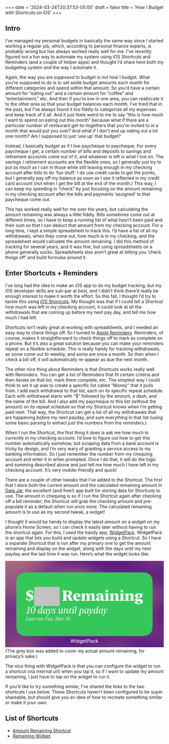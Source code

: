 +++
date = '2024-03-24T20:37:53-05:00'
draft = false
title = 'How I Budget with Shortcuts on iOS'
+++

## Intro
I’ve managed my personal budgets in basically the same way since I started working a regular job, which, according to personal finance experts, is probably wrong but has always worked really well for me. I’ve recently figured out a fun way to automate my system using iOS Shortcuts and Reminders (and a couple of helper apps) and thought I’d share here both my budgeting system and the way I automate it.

Again, the way you are *supposed to* budget is not how I budget. What you’re supposed to do is to set aside budget amounts each month for different categories and spend within that amount. So you’d have a certain amount for “eating out” and a certain amount for “coffee” and “entertainment,” etc. And then if you’re low in one area, you can reallocate it to the other area so that your budget balances each month. I’ve tried that in the past, but I’ve always found it too fiddly to categorize all my expenses and keep track of it all. And it just feels weird to me to say “this is how much I want to spend on eating out this month” because what if there are a particular number of restaurant get-to-togethers that you’re invited to in a month that would put you over? And what if I don’t end up eating out a lot one month? Am I supposed to just ‘use up’ that budget?

Instead, I basically budget as if I live paycheque to paycheque. For every paycheque I get, a certain number of bills and deposits to savings and retirement accounts come out of it, and whatever is left is what I live on. The savings / retirement accounts are the flexible ones, so I generally just try to put as much as I can in those while still leaving enough in my checking account after bills to do ‘fun stuff.’ I do use credit cards to get the points, but I generally pay off my balance as soon as I see it reflected in my credit card account (not when I get the bill at the end of the month.) This way, I can keep my spending in “check” by just focusing on the amount remaining in my checking account after the bills and payments ‘assigned’ to that paycheque come out.

This has worked really well for me over the years, but calculating the amount remaining was always a little fiddly. Bills sometimes come out at different times, so I have to keep a running list of what hasn’t been paid and their sum so that I can deduct that amount from my checking account. For a long time, I kept a simple spreadsheet to track this. I’d have a list of all my withdrawals, when they come out, how much is in my checking, and the spreadsheet would calculate the amount remaining. I did this method of tracking for several years, and it was fine, but using spreadsheets on a phone generally sucks. Spreadsheets also aren’t great at letting you ‘check things off’ and build formulas around it.

## Enter Shortcuts + Reminders
I’ve long had the idea to make an iOS app to do my budget tracking, but my iOS developer skills are sub-par at best, and I didn’t think there’d really be enough interest to make it worth the effort. So this fall, I thought I’d try to tackle this using [iOS Shortcuts](https://support.apple.com/en-ca/guide/shortcuts/apdf22b0444c/ios). My thought was that if I could tell a Shortcut how much was left in my checking account, it could look at all the withdrawals that are coming up before my next pay day, and tell me how much I had left.

Shortcuts isn’t really great at working with spreadsheets, and I needed an easy way to check things off. So I turned to [Apple Reminders](https://support.apple.com/en-ca/102484). Reminders, of course, makes it straightforward to check things off to mark as complete on a phone. But it’s also a great solution because you can make your reminders repeat on a flexible schedule. This is really handy for tracking withdrawals, as some come out bi-weekly, and some are once a month. So then when I check a bill off, it will automatically re-appear as due the next month.

The other nice thing about Reminders is that Shortcuts works really well with Reminders. You can get a list of Reminders that fit certain criteria and then iterate on that list, mark them complete, etc. The simplest way I could think to set it up was to create a specific list called “Money” that it pulls from. I add each withdrawal to that list, each on its specific repeat schedule. Each with withdrawal starts with “$” followed by the amount, a dash, and the name of the bill. And I also add my paycheque to this list (without the amount) on its repeat schedule so that my Shortcut knows when I’m getting paid next. That way, the Shortcut can get a list of all my withdrawals that are happening *before* my next payday, and sum everything in that list (using some basic parsing to extract just the numbers from the reminders.) 

When I run the Shortcut, the first thing it does is ask me how much is *currently* in my checking account. I’d love to figure out how to get this number automatically somehow, but scraping data from a bank account is tricky by design, and I’m very wary of granting a service access to my banking information. So I just remember the number from my chequing account and enter it in when prompted. Once I do that, it will do the logic and summing described above and just tell me how much I have left in my checking account. It’s very mobile-friendly and quick!

There are a couple of other tweaks that I’ve added to the Shortcut. The first that I store both the current amount and the calculated remaining amount in [Data Jar](https://apps.apple.com/ca/app/data-jar/id1453273600), the excellent (and free!) app built for storing data for Shortcuts to use. The amount in chequing is so if I run the Shortcut again after checking off a bill reminder, the Shortcut will grab the checking amount and pre-populate it as a default when run once more. The calculated remaining amount is to use as my second tweak, a widget!

I thought it would be handy to display the latest amount on a widget on my phone’s Home Screen, so I can check it easily later without having to run the shortcut again. For this, I used the handy app, [WidgetPack](https://apps.apple.com/ca/app/widgetpack/id1526805384). WidgetPack is an app that lets you build and update widgets using a Shortcut. So I have a separate Shortcut that is run after my primary one to get the amount remaining and display on the widget, along with the days until my next payday and the last time it was run. Here’s what the widget looks like:

![](IMG_3750.jpeg)
(The grey box was added to cover my actual amount remaining, for privacy’s sake.)

The nice thing with WidgetPack is that you can configure the widget to run a shortcut (via internal url) when you tap it, so if I want to update my amount remaining, I just have to tap on the widget to run it.

If you’d like to try something similar, I’ve shared the links to the two shortcuts I use below. These Shortcuts haven’t been configured to be super shareable, but should give you an idea of how to recreate something similar or make it your own. 

## List of Shortcuts
- [Amount Remaining Shortcut](https://www.icloud.com/shortcuts/1ce69a97a5d44e9a804c1ef6acc23ce5)
- [Remaining Widget](https://www.icloud.com/shortcuts/2aa5e179b10942cd866a1234e7dd2725) 





